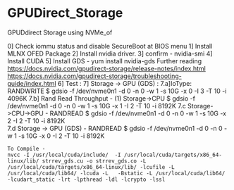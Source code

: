 # GPUDirect_Storage
GPUDdirect Storage using NVMe_of 


  0] Check iommu status and disable SecureBoot at BIOS menu
	1] Install MLNX OFED Package
	2] Install nvidia driver.
	3] confirm - nvidia-smi
	4] Install CUDA	
	5] Install GDS - yum install nvidia-gds
     Further reading 
     https://docs.nvidia.com/gpudirect-storage/release-notes/index.html
     https://docs.nvidia.com/gpudirect-storage/troubleshooting-guide/index.html
	6] Test :
	7] Storage -> GPU (GDS) : 
	7.a]IoType: RANDWRITE
    $ gdsio -f /dev/nvme0n1 -d 0 -n 0 -w 1 -s 10G -x 0 -I 3 -T 10 -i 4096K
	7.b] Rand Read Throughput - (1) Storage->CPU
	$ gdsio -f /dev/nvme0n1 -d 0 -n 0 -w 1 -s 10G -x 1 -I 2 -T 10 -i 8192K
    7.c Storage->CPU->GPU - RANDREAD
    $ gdsio -f /dev/nvme0n1 -d 0 -n 0 -w 1 -s 10G -x 2 -I 2 -T 10 -i 8192K  
    7.d Storage -> GPU (GDS) - RANDREAD
    $ gdsio -f /dev/nvme0n1 -d 0 -n 0 -w 1 -s 10G -x 0 -I 2 -T 10 -i 8192K

	To Compile -
	nvcc -I /usr/local/cuda/include/  -I /usr/local/cuda/targets/x86_64-linux/lib/ strrev_gds.cu -o strrev_gds.co -L /usr/local/cuda/targets/x86_64-linux/lib/ -lcufile -L /usr/local/cuda/lib64/ -lcuda -L   -Bstatic -L /usr/local/cuda/lib64/ -lcudart_static -lrt -lpthread -ldl -lcrypto -lssl
